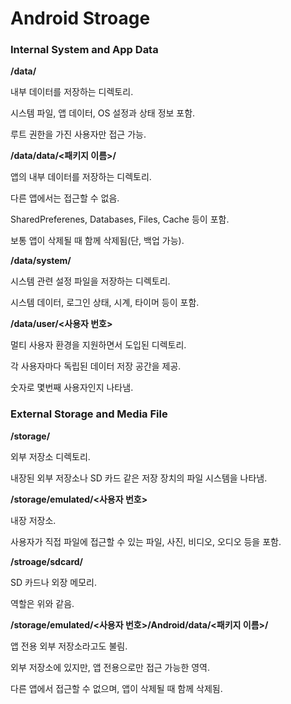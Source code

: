 # Android Stroage

### **Internal System and App Data**

**/data/**

내부 데이터를 저장하는 디렉토리.

시스템 파일, 앱 데이터, OS 설정과 상태 정보 포함.

루트 권한을 가진 사용자만 접근 가능. 

**/data/data/<패키지 이름>/**

앱의 내부 데이터를 저장하는 디렉토리.

다른 앱에서는 접근할 수 없음.

SharedPreferenes, Databases, Files, Cache 등이 포함.

보통 앱이 삭제될 때 함께 삭제됨(단, 백업 가능).

**/data/system/**

시스템 관련 설정 파일을 저장하는 디렉토리.

시스템 데이터, 로그인 상태, 시계, 타이머 등이 포함.

**/data/user/<사용자 번호>**

멀티 사용자 환경을 지원하면서 도입된 디렉토리.

각 사용자마다 독립된 데이터 저장 공간을 제공.

숫자로 몇번째 사용자인지 나타냄.

### **External Storage and Media File**

**/storage/**

외부 저장소 디렉토리.

내장된 외부 저장소나 SD 카드 같은 저장 장치의 파일 시스템을 나타냄.

**/storage/emulated/<사용자 번호>**

내장 저장소.

사용자가 직접 파일에 접근할 수 있는 파일, 사진, 비디오, 오디오 등을 포함.

**/stroage/sdcard/**

SD 카드나 외장 메모리.

역할은 위와 같음.

**/storage/emulated/<사용자 번호>/Android/data/<패키지 이름>/**

앱 전용 외부 저장소라고도 불림.

외부 저장소에 있지만, 앱 전용으로만 접근 가능한 영역.

다른 앱에서 접근할 수 없으며, 앱이 삭제될 때 함께 삭제됨.